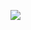 [![](https://www.paypalobjects.com/en_US/BE/i/btn/btn_donateCC_LG.gif)](https://www.paypal.com/donate?business=5CWWWZPQUUPQ8&amp;currency_code=EUR)
